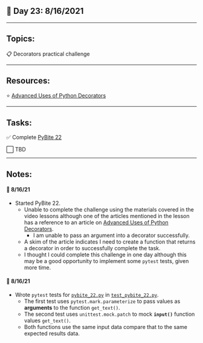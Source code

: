 ## :calendar: Day 23: 8/16/2021

---

## Topics:

:clipboard: Decorators practical challenge

---

## Resources:

:star: [Advanced Uses of Python Decorators](https://www.codementor.io/@sheena/advanced-use-python-decorators-class-function-du107nxsv)

---

## Tasks:

:white_check_mark: Complete [PyBite 22](https://codechalleng.es/bites/22/)

:white_large_square: TBD

---

## Notes:

#### :notebook: 8/16/21

- Started PyBite 22.
    - Unable to complete the challenge using the materials covered in the video lessons although one of the articles mentioned in the lesson has a reference to an article on [Advanced Uses of Python Decorators](https://www.codementor.io/@sheena/advanced-use-python-decorators-class-function-du107nxsv).
        - I am unable to pass an argument into a decorator successfully.
    - A skim of the article indicates I need to create a function that returns a decorator in order to successfully complete the task.
    - I thought I could complete this challenge in one day although this may be a good opportunity to implement some `pytest` tests, given more time.

#### :notebook: 8/16/21

- Wrote `pytest` tests for [`pybite_22.py`](pybite_22.py) in [`test_pybite_22.py`](test_pybite_22.py).
    - The first test uses `pytest.mark.parameterize` to pass values as **arguments** to the function `get_text()`.
    - The second test uses `unittest.mock.patch` to mock **`input()`** function values `get_text()`.
    - Both functions use the same input data compare that to the same expected results data.
